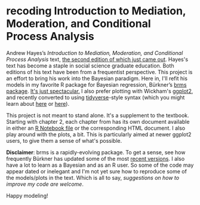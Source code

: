 # recoding Introduction to Mediation, Moderation, and Conditional Process Analysis

Andrew Hayes’s *Introduction to Mediation, Moderation, and Conditional Process Analysis*  text, [the second edition of which just came out](http://afhayes.com/introduction-to-mediation-moderation-and-conditional-process-analysis.html). Hayes's text has become a staple in social science graduate education. Both editions of his text have been from a frequentist perspective. This project is an effort to bring his work into the Bayesian paradigm. Here in, I'll refit his models in my favorite R package for Bayesian regression, Bürkner’s [brms package](https://github.com/paul-buerkner/brms). [It's just spectacular.](http://andrewgelman.com/2017/01/10/r-packages-interfacing-stan-brms/) I also prefer plotting with Wickham's [ggplot2](https://cran.r-project.org/web/packages/ggplot2/index.html), and recently converted to using [tidyverse](https://www.tidyverse.org)-style syntax (which you might learn about [here](http://r4ds.had.co.nz/transform.html) or [here](http://style.tidyverse.org)).

This project is not meant to stand alone. It's a supplement to the textbook. Starting with chapter 2, each chapter from has its own document available in either an [R Notebook file](http://rmarkdown.rstudio.com/r_notebooks.html) or the corresponding HTML document. I also play around with the plots, a bit. This is particularly aimed at newer ggplot2 users, to give them a sense of what's possible.

**Disclaimer**: brms is a rapidly-evolving package. To get a sense, see how frequently Bürkner has updated some of the most [recent versions](https://cran.r-project.org/src/contrib/Archive/brms/). I also have a lot to learn as a Bayesian and as an R user. So some of the code may appear dated or inelegant and I'm not yet sure how to reproduce some of the models/plots in the text. Which is all to say, *suggestions on how to improve my code are welcome*.

Happy modeling!